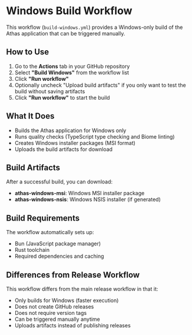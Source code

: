 # Windows Build Workflow

This workflow (`build-windows.yml`) provides a Windows-only build of the Athas application that can be triggered manually.

## How to Use

1. Go to the **Actions** tab in your GitHub repository
2. Select **"Build Windows"** from the workflow list
3. Click **"Run workflow"**
4. Optionally uncheck "Upload build artifacts" if you only want to test the build without saving artifacts
5. Click **"Run workflow"** to start the build

## What It Does

- Builds the Athas application for Windows only
- Runs quality checks (TypeScript type checking and Biome linting)
- Creates Windows installer packages (MSI format)
- Uploads the build artifacts for download

## Build Artifacts

After a successful build, you can download:
- **athas-windows-msi**: Windows MSI installer package
- **athas-windows-nsis**: Windows NSIS installer (if generated)

## Build Requirements

The workflow automatically sets up:
- Bun (JavaScript package manager)
- Rust toolchain
- Required dependencies and caching

## Differences from Release Workflow

This workflow differs from the main release workflow in that it:
- Only builds for Windows (faster execution)
- Does not create GitHub releases
- Does not require version tags
- Can be triggered manually anytime
- Uploads artifacts instead of publishing releases